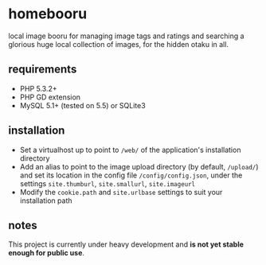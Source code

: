 # homebooru

local image booru for managing image tags and ratings and searching a glorious huge local collection of images, for the hidden otaku in all.

## requirements

 * PHP 5.3.2+
 * PHP GD extension
 * MySQL 5.1+ (tested on 5.5) or SQLite3

## installation

 * Set a virtualhost up to point to `/web/` of the application's installation directory
 * Add an alias to point to the image upload directory (by default, `/upload/`) and set its location in the config file `/config/config.json`, under the settings `site.thumburl`, `site.smallurl`, `site.imageurl`
 * Modify the `cookie.path` and `site.urlbase` settings to suit your installation path

## notes

This project is currently under heavy development and **is not yet stable enough for public use**.
